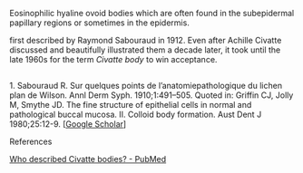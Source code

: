 


Eosinophilic hyaline ovoid bodies which are often found in the subepidermal papillary regions or sometimes in the epidermis.


first described by Raymond Sabouraud in 1912. Even after Achille Civatte discussed and beautifully illustrated them a decade later, it took until the late 1960s for the term _Civatte body_ to win acceptance.

## 
1. Sabouraud R. Sur quelques points de l’anatomiepathologique du lichen plan de Wilson. Annl Derm Syph. 1910;1:491–505. Quoted in: Griffin CJ, Jolly M, Smythe JD. The fine structure of epithelial cells in normal and pathological buccal mucosa. II. Colloid body formation. Aust Dent J 1980;25:12-9. [[Google Scholar](https://scholar.google.com/scholar_lookup?journal=Annl+Derm+Syph&title=Sur+quelques+points+de+l%E2%80%99anatomiepathologique+du+lichen+plan+de+Wilson&author=R+Sabouraud&volume=1&publication_year=1910&pages=491-505&)]


References

[Who described Civatte bodies? - PubMed](https://pubmed.ncbi.nlm.nih.gov/24447108/)